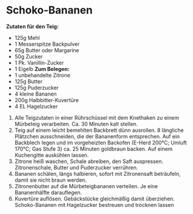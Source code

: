 Schoko-Bananen
===============
__Zutaten für den Teig:__
* 125g Mehl
* 1 Messerspitze Backpulver
* 65g Butter oder Margarine
* 50g Zucker
* 1 Pk. Vanillin-Zucker
* 1 Eigelb
__Zum Belegen:__
* 1 unbehandelte Zitrone
* 125g Butter
* 125g Puderzucker
* 4 kleine Bananen
* 200g Halbbitter-Kuvertüre
* 4 EL Hagelzucker

1. Alle Teigzutaten in einer Rührschüssel mit dem Knethaken zu einem Mürbeteig verarbeiten. Ca. 30 Minuten kalt stellen.
2. Teig auf einem leicht bemehlten Backbrett dünn ausrollen. 8 längliche Plätzchen ausschneiden, die der Bananenform entsprechen. Auf ein Backblech legen und im vorgeheizten Backofen (E-Herd 200°C; Umluft 170°C; Gas Stufe 3) ca. 25 Minuten goldbraun backen. Auf einem Kuchengitte auskühlen lassen.
3. Zitrone heiß waschen, Schale abreiben, den Saft auspressen. Zitronenschale, Butter und Puderzucker verrühren.
4. Bananen schälen, längs halbieren, sofort mit Zitronensaft beträufeln, damit sie nicht braun werden.
5. Zitronenbutter auf die Mürbeteigbananen verteilen. Je eine Bananenhälfte darauflegen.
6. Kuvertüre auflösen. Gebäckstücke gleichmäßig damit überziehen. Schoko-Bananen mit Hagelzucker bestreuen und trocknen lassen